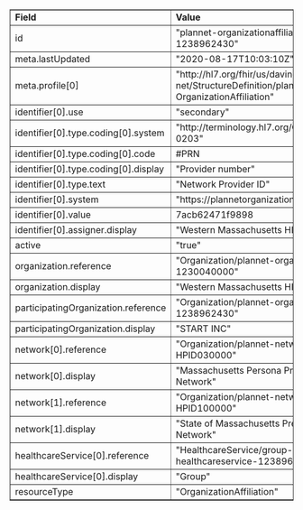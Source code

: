 <table border="1"><tr><td><b>Field</b></td><td><b>Value</b></td></tr>
<tr><td>id</td><td>
"plannet-organizationaffiliation-1238962430"
</td></tr>
<tr><td>meta.lastUpdated</td><td>
"2020-08-17T10:03:10Z"
</td></tr>
<tr><td>meta.profile[0]</td><td>"http://hl7.org/fhir/us/davinci-pdex-plan-net/StructureDefinition/plannet-OrganizationAffiliation"</td></tr>
<tr><td>identifier[0].use</td><td>
"secondary"
</td></tr>
<tr><td>identifier[0].type.coding[0].system</td><td>
"http://terminology.hl7.org/CodeSystem/v2-0203"
</td></tr>
<tr><td>identifier[0].type.coding[0].code</td><td>
#PRN
</td></tr>
<tr><td>identifier[0].type.coding[0].display</td><td>
"Provider number"
</td></tr>
<tr><td>identifier[0].type.text</td><td>
"Network Provider ID"
</td></tr>
<tr><td>identifier[0].system</td><td>
"https://plannetorganization.com"
</td></tr>
<tr><td>identifier[0].value</td><td>
7acb62471f9898
</td></tr>
<tr><td>identifier[0].assigner.display</td><td>
"Western Massachusetts HIE"
</td></tr>
<tr><td>active</td><td>
"true"
</td></tr>
<tr><td>organization.reference</td><td>
"Organization/plannet-organization-1230040000"
</td></tr>
<tr><td>organization.display</td><td>
"Western Massachusetts HIE"
</td></tr>
<tr><td>participatingOrganization.reference</td><td>
"Organization/plannet-organization-1238962430"
</td></tr>
<tr><td>participatingOrganization.display</td><td>
"START INC"
</td></tr>
<tr><td>network[0].reference</td><td>
"Organization/plannet-network-HPID030000"
</td></tr>
<tr><td>network[0].display</td><td>
"Massachusetts Persona Preferred Provider Network"
</td></tr>
<tr><td>network[1].reference</td><td>
"Organization/plannet-network-HPID100000"
</td></tr>
<tr><td>network[1].display</td><td>
"State of Massachusetts Preferred Provider Network"
</td></tr>
<tr><td>healthcareService[0].reference</td><td>
"HealthcareService/group-healthcareservice-1238962430"
</td></tr>
<tr><td>healthcareService[0].display</td><td>
"Group"
</td></tr>
<tr><td>resourceType</td><td>
"OrganizationAffiliation"
</td></tr>
</table>
